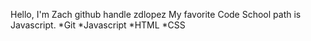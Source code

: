 Hello, I'm Zach github handle zdlopez
My favorite Code School path is Javascript.
*Git
*Javascript
*HTML
*CSS
